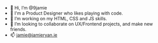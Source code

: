 - 👋 Hi, I’m @9jamie
- 👀 I'm a Product Designer who likes playing with code.
- 🌱 I’m working on my HTML, CSS and JS skills.
- 💞️ I’m looking to collaborate on UX/Frontend projects, and make new friends.
- 📫 jamie@jamieryan.ie
